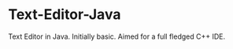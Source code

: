 Text-Editor-Java
================

Text Editor in Java. Initially basic. Aimed for a full fledged C++ IDE.

